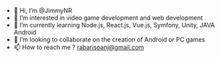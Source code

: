 - 👋 Hi, I’m @JimmyNR
- 👀 I’m interested in video game development and web development
- 🌱 I’m currently learning Node.js, React.js, Vue.js, Symfony, Unity, JAVA Android
- 💞️ I’m looking to collaborate on the creation of Android or PC games
- 📫 How to reach me ? rabarisoanj@gmail.com

<!---
JimmyNR/JimmyNR is a ✨ special ✨ repository because its `README.md` (this file) appears on your GitHub profile.
You can click the Preview link to take a look at your changes.
--->
